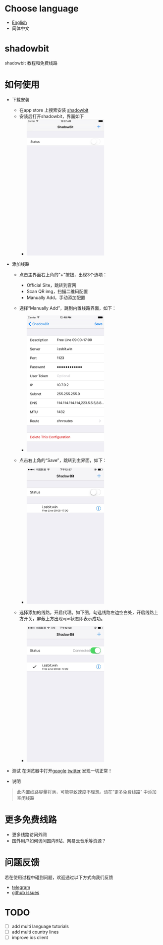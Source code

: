 # Choose language
- [English](./en/README.md "English tutorials")
- 简体中文

# shadowbit
shadowbit 教程和免费线路

# 如何使用
- 下载安装
  - 在app store 上搜索安装 [shadowbit](https://itunes.apple.com/us/app/shadowbit/id1236116150?l=zh&ls=1&mt=8)
  - 安装后打开shadowbit，界面如下
    - <img src="./img/shadowbit_ios_start.png" height="440" width="250" />
- 添加线路
  - 点击主界面右上角的"+"按钮，出现3个选项：
    - Official Site，跳转到官网
    - Scan QR img，扫描二维码配置
    - Manually Add，手动添加配置
  - 选择“Manually Add”，跳到内置线路界面，如下：
    - <img src="./img/shadowbit_ios_default_line.png" height="440" width="250" />

  - 点击右上角的“Save”，跳转到主界面，如下：
    - <img src="./img/shadowbit-main-ui.jpg" height="440" width="250" />

  - 选择添加的线路，开启代理。如下图，勾选线路左边空白处，开启线路上方开关，屏蔽上方出现vpn状态即表示成功。
    - <img src="./img/shadowbit-main-ui-start.jpg" height="440" width="250" />

- 测试
在浏览器中打开[google](https://google.com) [twitter](https://twitter.com) 发现一切正常！

- 说明

> 此内置线路容量将满，可能导致速度不理想。请在“更多免费线路” 中添加空闲线路

# 更多免费线路
- 更多线路访问外网
- 国外用户如何访问国内B站、网易云音乐等资源？

# 问题反馈
若在使用过程中碰到问题，欢迎通过以下方式向我们反馈
- [telegram](https://t.me/joinchat/Git7-Q-mO98cqCAz406eSg)
- [github issues](https://github.com/itrump/shadowbit/issues)

# TODO
- [ ] add multi language tutorials
- [ ] add multi country lines
- [ ] improve ios client
